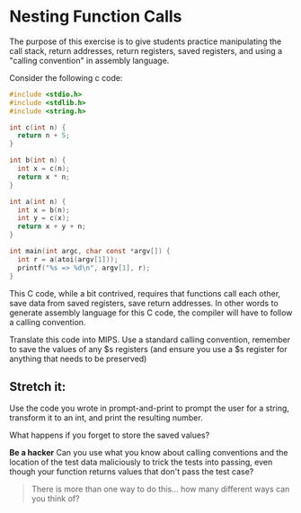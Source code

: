 # Nesting Function Calls

The purpose of this exercise is to give students practice manipulating the call stack, return addresses, return registers, saved registers, and using a "calling convention" in assembly language.

Consider the following c code:

```c
#include <stdio.h>
#include <stdlib.h>
#include <string.h>

int c(int n) {
  return n + 5;
}

int b(int n) {
  int x = c(n);
  return x * n;
}

int a(int n) {
  int x = b(n);
  int y = c(x);
  return x + y + n;
}

int main(int argc, char const *argv[]) {
  int r = a(atoi(argv[1]));
  printf("%s => %d\n", argv[1], r);
}
```

This C code, while a bit contrived, requires that functions call each other, save data from saved registers, save return addresses. In other words to generate assembly language for this C code, the compiler will have to follow a calling convention.

Translate this code into MIPS. Use a standard calling convention, remember to save the values of any $s registers (and ensure you use a $s register for anything that needs to be preserved)

## Stretch it:

Use the code you wrote in prompt-and-print to prompt the user for a string, transform it to an int, and print the resulting number.

What happens if you forget to store the saved values?

__Be a hacker__ Can you use what you know about calling conventions and the location of the test data maliciously to trick the tests into passing, even though your function returns values that don't pass the test case?

> There is more than one way to do this... how many different ways can you think of?
